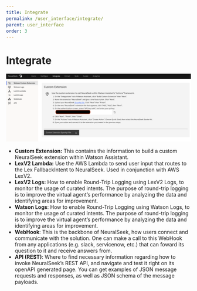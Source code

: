 ```yaml
---
title: Integrate
permalink: /user_interface/integrate/
parent: user_interface
order: 3
---
```


# Integrate

![integrate.png](images/integrate.png)

- **Custom Extension:** This contains the information to build a custom NeuralSeek extension within Watson Assistant.
- **LexV2 Lambda:** Use the AWS Lambda to send user input that routes to the Lex FallbackIntent to NeuralSeek. Used in conjunction with AWS LexV2.
- **LexV2 Logs:** How to enable Round-Trip Logging using LexV2 Logs, to monitor the usage of curated intents. The purpose of round-trip logging is to improve the virtual agent’s performance by analyzing the data and identifying areas for improvement.
- **Watson Logs**: How to enable Round-Trip Logging using Watson Logs, to monitor the usage of curated intents. The purpose of round-trip logging is to improve the virtual agent’s performance by analyzing the data and identifying areas for improvement.
- **WebHook**: This is the backbone of NeuralSeek, how users connect and communicate with the solution. One can make a call to this WebHook from any applications (e.g. slack, servicenow, etc.) that can foward its question to it and receive answers from.
- **API (REST)**: Where to find necessary information regarding how to invoke NeuralSeek’s REST API, and navigate and test it right on its openAPI generated page. You can get examples of JSON message requests and responses, as well as JSON schema of the message payloads.